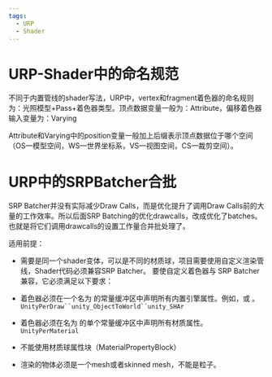 ```yaml
---
tags:
  - URP
  - Shader
---
```

# URP-Shader中的命名规范

不同于内置管线的shader写法，URP中，vertex和fragment着色器的命名规则为：光照模型+Pass+着色器类型。顶点数据变量一般为：Attribute，偏移着色器输入变量为：Varying

Attribute和Varying中的position变量一般加上后缀表示顶点数据位于哪个空间（OS—模型空间，WS—世界坐标系，VS—视图空间，CS—裁剪空间）。

# URP中的SRPBatcher合批

SRP Batcher并没有实际减少Draw Calls，而是优化提升了调用Draw Calls前的大量的工作效率。所以后面SRP Batching的优化drawcalls，改成优化了batches。也就是将它们调用drawcalls的设置工作量合并批处理了。

适用前提：
- 需要是同一个shader变体，可以是不同的材质球，项目需要使用自定义渲染管线，Shader代码必须兼容SRP Batcher。
	要使自定义着色器与 SRP Batcher 兼容，它必须满足以下要求：

- 着色器必须在一个名为 的常量缓冲区中声明所有内置引擎属性。例如，或 。`UnityPerDraw``unity_ObjectToWorld``unity_SHAr`
- 着色器必须在名为 的单个常量缓冲区中声明所有材质属性。`UnityPerMaterial`

- 不能使用材质球属性块（MaterialPropertyBlock）
- 渲染的物体必须是一个mesh或者skinned mesh，不能是粒子。